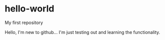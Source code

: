 # hello-world
My first repository

Hello, I'm new to github... I'm just testing out and learning the functionality.
